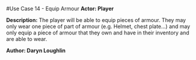 #Use Case 14 - Equip Armour
**Actor: Player**

**Description:** The player will be able to equip pieces of armour. They may only wear one piece of part of armour (e.g. Helmet, chest plate...) and may only equip a piece of armour that they own and have in their inventory and are able to wear.

**Author: Daryn Loughlin**
